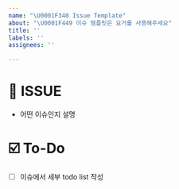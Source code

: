 ```yaml
---
name: "\U0001F340 Issue Template"
about: "\U0001F449 이슈 템플릿은 요거를 사용해주세요"
title: ''
labels: ''
assignees: ''

---
```


# 💬 ISSUE 
- 어떤 이슈인지 설명


# ☑️ To-Do
- [ ] 이슈에서 세부 todo list 작성
